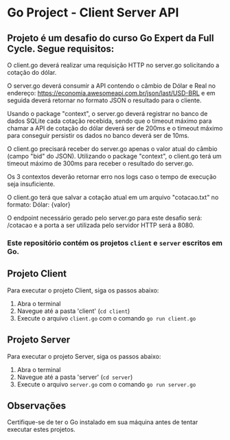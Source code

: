 # Go Project - Client Server API

## Projeto é um desafio do curso <b>Go Expert</b> da Full Cycle. Segue requisitos:

O client.go deverá realizar uma requisição HTTP no server.go solicitando a cotação do dólar.
 
O server.go deverá consumir a API contendo o câmbio de Dólar e Real no endereço: https://economia.awesomeapi.com.br/json/last/USD-BRL e em seguida deverá retornar no formato JSON o resultado para o cliente.
 
Usando o package "context", o server.go deverá registrar no banco de dados SQLite cada cotação recebida, sendo que o timeout máximo para chamar a API de cotação do dólar deverá ser de 200ms e o timeout máximo para conseguir persistir os dados no banco deverá ser de 10ms.
 
O client.go precisará receber do server.go apenas o valor atual do câmbio (campo "bid" do JSON). Utilizando o package "context", o client.go terá um timeout máximo de 300ms para receber o resultado do server.go.
 
Os 3 contextos deverão retornar erro nos logs caso o tempo de execução seja insuficiente.
 
O client.go terá que salvar a cotação atual em um arquivo "cotacao.txt" no formato: Dólar: {valor}
 
O endpoint necessário gerado pelo server.go para este desafio será: /cotacao e a porta a ser utilizada pelo servidor HTTP será a 8080.



### Este repositório contém os projetos `client` e `server` escritos em Go.

## Projeto Client

Para executar o projeto Client, siga os passos abaixo:

1. Abra o terminal
2. Navegue até a pasta 'client' (`cd client`)
3. Execute o arquivo `client.go` com o comando `go run client.go`

## Projeto Server

Para executar o projeto Server, siga os passos abaixo:

1. Abra o terminal
2. Navegue até a pasta 'server' (`cd server`)
3. Execute o arquivo `server.go` com o comando `go run server.go`

## Observações

Certifique-se de ter o Go instalado em sua máquina antes de tentar executar estes projetos.
